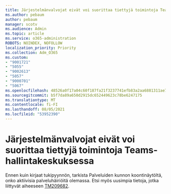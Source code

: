 ```yaml
---
title: Järjestelmänvalvojat eivät voi suorittaa tiettyjä toimintoja Teams-hallintakeskuksessa
ms.author: pebaum
author: pebaum
manager: scotv
ms.audience: Admin
ms.topic: article
ms.service: o365-administration
ROBOTS: NOINDEX, NOFOLLOW
localization_priority: Priority
ms.collection: Adm_O365
ms.custom:
- "9001721"
- "5055"
- "9002613"
- "5057"
- "9000701"
- "5067"
ms.openlocfilehash: 48526a0f17a04c60f187fa21f3237741efb83a2aa6881311ae741237bed4d794
ms.sourcegitcommit: b5f7da89a650d2915dc652449623c78be6247175
ms.translationtype: MT
ms.contentlocale: fi-FI
ms.lasthandoff: 08/05/2021
ms.locfileid: "53952390"
---
```

# <a name="admins-unable-to-perform-certain-functions-in-the-teams-admin-center"></a>Järjestelmänvalvojat eivät voi suorittaa tiettyjä toimintoja Teams-hallintakeskuksessa

Ennen kuin kirjaat tukipyynnön, tarkista Palveluiden kunnon koontinäytöltä, onko aktiivisia palveluhäiriöitä olemassa. Etsi myös uusimpia tietoja, jotka liittyvät aiheeseen [TM209682](https://admin.microsoft.com/AdminPortal/Home/#/servicehealth?eventid=TM209682).
